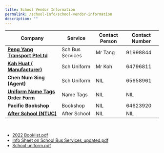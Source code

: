 ```yaml
---
title: School Vendor Information
permalink: /school-info/school-vendor-information
description: ""
---
```

| Company | Service | Contact Person | Contact Number |
|---|---|---|---|
|<strong>[ Peng Yang Transport PteLtd](https://bukittimahpri.moe.edu.sg/qql/slot/u750/Information%20&%20Download/Vendors%20Information/Bus%20Company%20-%20Peng%20Yang.pdf) </strong>| Sch Bus Services | Mr Tang | 91998844 |
|<strong>[ Kah Huat ( Manufacturer)](https://bukittimahpri.moe.edu.sg/qql/slot/u750/Information%20&%20Download/Vendors%20Information/Uniform%20Vendor%20-%20Kah%20Huat.pdf)</strong> | Sch Uniform | Mr Koh | 64796811 |
| <strong>Chen Num Sing (Agent)</strong> | Sch Uniform | NIL | 65658961 |
| <strong>[Uniform Name Tags Order Form](https://bukittimahpri.moe.edu.sg/qql/slot/u750/Information%20&%20Download/Vendors%20Information/2021%20Name%20Tag%20BTPS.pdf)</strong>  | Name Tags  | NIL  | NIL  |
| <strong>Pacific Bookshop</strong> | Bookshop | NIL | 64623920 |
| <strong>[After School (NTUC)](https://bukittimahpri.moe.edu.sg/qql/slot/u750/Information%20&%20Download/Vendors%20Information/After%20School%20-%20NTUC.pdf)</strong>  | After School  |  NIL | NIL  |



<br>

* [2022 Booklist.pdf](https://bukittimahpri.moe.edu.sg/qql/slot/u750/Information%20&%20Download/2021/2022%20Booklist.pdf)
* [Info Sheet on School Bus Services_updated.pdf](https://bukittimahpri.moe.edu.sg/qql/slot/u750/Information%20&%20Download/2021/Info%20Sheet%20on%20School%20Bus%20Services_updated.pdf)
* [School uniform.pdf](https://bukittimahpri.moe.edu.sg/qql/slot/u750/Information%20&%20Download/2021/School%20uniform.pdf)